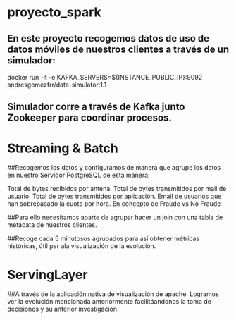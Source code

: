 # proyecto_spark

## En este proyecto recogemos datos de uso de datos móviles de nuestros clientes a través de un simulador:

docker run -it -e KAFKA_SERVERS=${INSTANCE_PUBLIC_IP}:9092 andresgomezfrr/data-simulator:1.1

## Simulador corre a través de Kafka junto Zookeeper para coordinar procesos.

# Streaming & Batch

##Recogemos los datos y configuramos de manera que agrupe los datos en nuestro Servidor PostgreSQL de esta manera:

Total de bytes recibidos por antena.
Total de bytes transmitidos por mail de usuario.
Total de bytes transmitidos por aplicación.
Email de usuarios que han sobrepasado la cuota por hora. En concepto de Fraude vs No Fraude

##Para ello necesitamos aparte de agrupar hacer un join con una tabla de metadata de nuestros clientes.

##Recoge cada 5 minutosos agrupados para así obtener métricas históricas, útil par ala visualización de la evolución.

# ServingLayer

##A través de la aplicación nativa de visualización de apache. Logramos ver la evolución mencionada anteriormente facilitáandonos la toma de decisiones y su anterior investigación.

